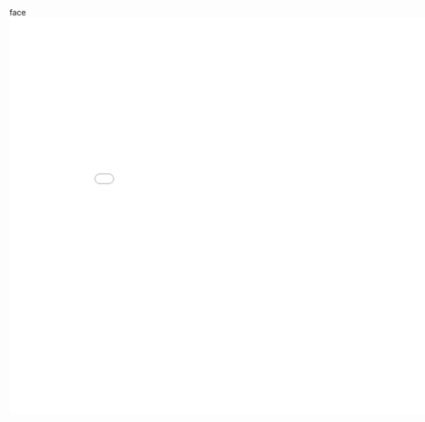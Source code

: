 <HTML>
  <span class="material-icons md-36">face</span>
  <body>
    <embed src="BECSMajorReport.pdf" width="900px" height="700px" />
  </body>
</HTML>
